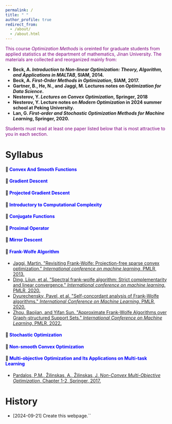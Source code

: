 ```yaml
---
permalink: /
title: " "
author_profile: true
redirect_from: 
  - /about/
  - /about.html
---
```

<font color=purple>This course *Optimization Methods* is oreinted for graduate students from applied statistics at the department of mathematics, Jinan University. The materials are collected and reorganized mainly from:</font>

* **Beck, A. *Introduction to Non-linear Optimization: Theory, Algorithm, and Applications in MALTAB*, SIAM, 2014.**
* **Beck, A. *First-Order Methods in Optimization*, SIAM,  2017.**
* **Gartner, B., He, N., and Jaggi, M. Lectures notes on *Optimization for Data Science*.**
* **Nesterov, Y. *Lectures on Convex Optimization*, Springer, 2018**
* **Nesterov, Y. Lecture notes on *Modern Optimization* in 2024 summer school at Peking University.**
* **Lan, G. *First-order and Stochastic Optimization Methods for Machine Learning*, Springer, 2020.**

<font color=purple>Students must read at least one paper listed below that is most attractive to you in each section. </font>

Syllabus
======
#### 🚩 <font color="blue">Convex And Smooth Functions</font>

#### 🚩 <font color=blue>Gradient Descent</font>

#### 🚩 <font color=blue>Projected Gradient Descent</font>

#### 🚩 <font color=blue>Introductory to Computational Complexity</font>

#### 🚩 <font color=blue>Conjugate Functions</font>

#### 🚩 <font color=blue>Proximal Operator</font>

#### 🚩 <font color=blue>Mirror Descent</font>

#### 🚩 <font color=blue>Frank-Wolfe Algorithm</font>

* [Jaggi, Martin. "Revisiting Frank-Wolfe: Projection-free sparse convex optimization." *International conference on machine learning*. PMLR, 2013.](http://proceedings.mlr.press/v28/jaggi13.pdf)
* [Ding, Lijun, et al. "Spectral frank-wolfe algorithm: Strict complementarity and linear convergence." *International conference on machine learning*. PMLR, 2020.](http://proceedings.mlr.press/v119/ding20a/ding20a.pdf)
* [Dvurechensky, Pavel, et al. "Self-concordant analysis of Frank-Wolfe algorithms." *International Conference on Machine Learning*. PMLR, 2020.](http://proceedings.mlr.press/v119/dvurechensky20a/dvurechensky20a.pdf)
* [Zhou, Baojian, and Yifan Sun. "Approximate Frank-Wolfe Algorithms over Graph-structured Support Sets." *International Conference on Machine Learning*. PMLR, 2022.](https://proceedings.mlr.press/v162/zhou22i/zhou22i.pdf)

#### 🚩 <font color=blue>Stochastic Optimization</font>

#### 🚩 <font color=blue>Non-smooth Convex Optimization</font>

#### 🚩 <font color=blue>Multi-objective Optimization and Its Applications on Multi-task Learning</font>

* [Pardalos, P.M.,  Žilinskas, A.,  Žilinskas, J.  *Non-Convex Multi-Objective Optimization*, Chapter 1-2, Springer, 2017.](https://link.springer.com/book/10.1007/978-3-319-61007-8) 

History
======
* [2024-09-21] Create this webpage.``

  
